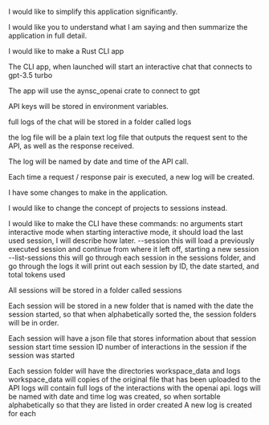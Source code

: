 I would like to simplify this application significantly.

I would like you to understand what I am saying and then summarize the application in full detail.

I would like to make a Rust CLI app 

The CLI app, when launched will start an interactive chat that connects to gpt-3.5 turbo 

The app will use the aynsc_openai crate to connect to gpt

API keys will be stored in environment variables.

full logs of the chat will be stored in a folder called logs

the log file will be a plain text log file that outputs the request sent to the API, as well as the response received. 

The log will be named by date and time of the API call. 

Each time a request / response pair is executed, a new log will be created.


I have some changes to make in the application. 

I would like to change the concept of projects to sessions instead. 

I would like to make the CLI have these commands:
    no arguments
        start interactive mode
        when starting interactive mode, it should load the last used session, I will describe how later.
    --session <session ID>
        this will load a previously executed session and continue from where it left off, starting a new session 
    --list-sessions
        this will go through each session in the sessions folder, and go through the logs
            it will print out each session by ID, the date started, and total tokens used 

All sessions will be stored in a folder called sessions

Each session will be stored in a new folder that is named with the date the session started, so that when alphabetically sorted the, the session folders will be in order.

Each session will have a json file that stores information about that session
    session start time
    session ID
    number of interactions in the session
    if the session was started 

Each session folder will have the directories workspace_data and logs
    workspace_data will copies of the original file that has been uploaded to the API
    logs will contain full logs of the interactions with the openai api. 
    logs will be named with date and time log was created, so when sortable alphabetically so that they are listed in order created
    A new log is created for each




 